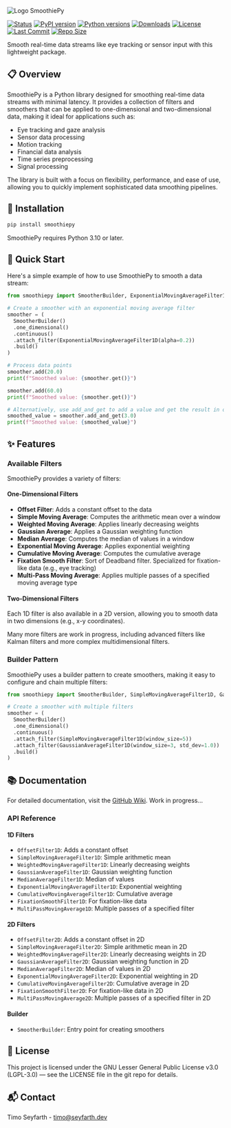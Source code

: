 ![Logo SmoothiePy](https://github.com/user-attachments/assets/74e96edd-efe9-4a76-9f13-499c7f5ea551)

[![Status](https://img.shields.io/badge/status-alpha-lightblue)]()
[![PyPI version](https://img.shields.io/pypi/v/smoothiepy)](https://pypi.org/project/smoothiepy/)
[![Python versions](https://img.shields.io/pypi/pyversions/smoothiepy)](https://pypi.org/project/smoothiepy/)
[![Downloads](https://img.shields.io/pypi/dm/smoothiepy)](https://pypi.org/project/smoothiepy/)
[![License](https://img.shields.io/github/license/timoseyfarth/smoothiepy)](https://github.com/timoseyfarth/smoothiepy/blob/main/LICENSE)
[![Last Commit](https://img.shields.io/github/last-commit/timoseyfarth/smoothiepy)](https://github.com/timoseyfarth/smoothiepy/commits/main)
[![Repo Size](https://img.shields.io/github/repo-size/timoseyfarth/smoothiepy)](https://github.com/timoseyfarth/smoothiepy)

Smooth real-time data streams like eye tracking or sensor input with this lightweight package.

## 📋 Overview

SmoothiePy is a Python library designed for smoothing real-time data streams with minimal latency. 
It provides a collection of filters and smoothers that can be applied to one-dimensional and two-dimensional data, 
making it ideal for applications such as:

- Eye tracking and gaze analysis
- Sensor data processing
- Motion tracking
- Financial data analysis
- Time series preprocessing
- Signal processing

The library is built with a focus on flexibility, performance, and ease of use, allowing you to quickly implement sophisticated data smoothing pipelines.

## 🚀 Installation

```bash
pip install smoothiepy
```

SmoothiePy requires Python 3.10 or later.

## 🏁 Quick Start

Here's a simple example of how to use SmoothiePy to smooth a data stream:

```python
from smoothiepy import SmootherBuilder, ExponentialMovingAverageFilter1D

# Create a smoother with an exponential moving average filter
smoother = (
  SmootherBuilder()
  .one_dimensional()
  .continuous()
  .attach_filter(ExponentialMovingAverageFilter1D(alpha=0.2))
  .build()
)

# Process data points
smoother.add(20.0)
print(f"Smoothed value: {smoother.get()}")

smoother.add(60.0)
print(f"Smoothed value: {smoother.get()}")

# Alternatively, use add_and_get to add a value and get the result in one step
smoothed_value = smoother.add_and_get(3.0)
print(f"Smoothed value: {smoothed_value}")
```

## ✨ Features

### Available Filters

SmoothiePy provides a variety of filters:

#### One-Dimensional Filters

- **Offset Filter**: Adds a constant offset to the data
- **Simple Moving Average**: Computes the arithmetic mean over a window
- **Weighted Moving Average**: Applies linearly decreasing weights
- **Gaussian Average**: Applies a Gaussian weighting function
- **Median Average**: Computes the median of values in a window
- **Exponential Moving Average**: Applies exponential weighting
- **Cumulative Moving Average**: Computes the cumulative average
- **Fixation Smooth Filter**: Sort of Deadband filter. Specialized for fixation-like data (e.g., eye tracking)
- **Multi-Pass Moving Average**: Applies multiple passes of a specified moving average type

#### Two-Dimensional Filters

Each 1D filter is also available in a 2D version, allowing you to smooth data in two dimensions (e.g., x-y coordinates).

Many more filters are work in progress, including advanced filters like Kalman filters and more complex multidimensional filters.

### Builder Pattern

SmoothiePy uses a builder pattern to create smoothers, making it easy to configure and chain multiple filters:

```python
from smoothiepy import SmootherBuilder, SimpleMovingAverageFilter1D, GaussianAverageFilter1D

# Create a smoother with multiple filters
smoother = (
  SmootherBuilder()
  .one_dimensional()
  .continuous()
  .attach_filter(SimpleMovingAverageFilter1D(window_size=5))
  .attach_filter(GaussianAverageFilter1D(window_size=3, std_dev=1.0))
  .build()
)
```

## 📚 Documentation

For detailed documentation, visit the [GitHub Wiki](https://github.com/timoseyfarth/smoothiepy/wiki).
Work in progress...

### API Reference

#### 1D Filters

- `OffsetFilter1D`: Adds a constant offset
- `SimpleMovingAverageFilter1D`: Simple arithmetic mean
- `WeightedMovingAverageFilter1D`: Linearly decreasing weights
- `GaussianAverageFilter1D`: Gaussian weighting function
- `MedianAverageFilter1D`: Median of values
- `ExponentialMovingAverageFilter1D`: Exponential weighting
- `CumulativeMovingAverageFilter1D`: Cumulative average
- `FixationSmoothFilter1D`: For fixation-like data
- `MultiPassMovingAverage1D`: Multiple passes of a specified filter

#### 2D Filters

- `OffsetFilter2D`: Adds a constant offset in 2D
- `SimpleMovingAverageFilter2D`: Simple arithmetic mean in 2D
- `WeightedMovingAverageFilter2D`: Linearly decreasing weights in 2D
- `GaussianAverageFilter2D`: Gaussian weighting function in 2D
- `MedianAverageFilter2D`: Median of values in 2D
- `ExponentialMovingAverageFilter2D`: Exponential weighting in 2D
- `CumulativeMovingAverageFilter2D`: Cumulative average in 2D
- `FixationSmoothFilter2D`: For fixation-like data in 2D
- `MultiPassMovingAverage2D`: Multiple passes of a specified filter in 2D

#### Builder

- `SmootherBuilder`: Entry point for creating smoothers

## 📄 License

This project is licensed under the GNU Lesser General Public License v3.0 (LGPL-3.0) — see the LICENSE file in the git repo for details.

## 📬 Contact

Timo Seyfarth - timo@seyfarth.dev
